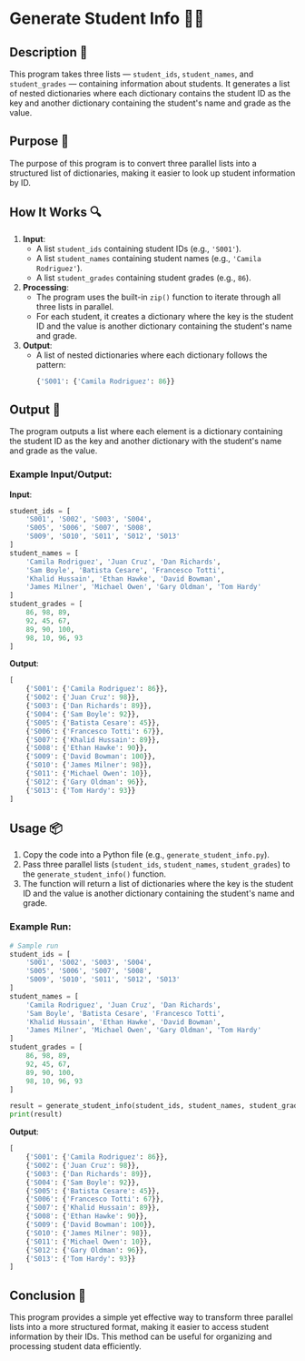 # Generate Student Info 🧑‍🏫

## Description 📝

This program takes three lists — `student_ids`, `student_names`, and `student_grades` — containing information about students.
It generates a list of nested dictionaries where each dictionary contains the student ID as the key and another dictionary containing the student's name and grade as the value.

## Purpose 🎯

The purpose of this program is to convert three parallel lists into a structured list of dictionaries, making it easier to look up student information by ID.

## How It Works 🔍

1. **Input**:
    - A list `student_ids` containing student IDs (e.g., `'S001'`).
    - A list `student_names` containing student names (e.g., `'Camila Rodriguez'`).
    - A list `student_grades` containing student grades (e.g., `86`).
2. **Processing**:
    - The program uses the built-in `zip()` function to iterate through all three lists in parallel.
    - For each student, it creates a dictionary where the key is the student ID and the value is another dictionary containing the student's name and grade.
3. **Output**:
    - A list of nested dictionaries where each dictionary follows the pattern:
        ```python
        {'S001': {'Camila Rodriguez': 86}}
        ```

## Output 📜

The program outputs a list where each element is a dictionary containing the student ID as the key and another dictionary with the student's name and grade as the value.

### Example Input/Output:

**Input**:

```python
student_ids = [
    'S001', 'S002', 'S003', 'S004',
    'S005', 'S006', 'S007', 'S008',
    'S009', 'S010', 'S011', 'S012', 'S013'
]
student_names = [
    'Camila Rodriguez', 'Juan Cruz', 'Dan Richards',
    'Sam Boyle', 'Batista Cesare', 'Francesco Totti',
    'Khalid Hussain', 'Ethan Hawke', 'David Bowman',
    'James Milner', 'Michael Owen', 'Gary Oldman', 'Tom Hardy'
]
student_grades = [
    86, 98, 89,
    92, 45, 67,
    89, 90, 100,
    98, 10, 96, 93
]
```

**Output**:

```python
[
    {'S001': {'Camila Rodriguez': 86}},
    {'S002': {'Juan Cruz': 98}},
    {'S003': {'Dan Richards': 89}},
    {'S004': {'Sam Boyle': 92}},
    {'S005': {'Batista Cesare': 45}},
    {'S006': {'Francesco Totti': 67}},
    {'S007': {'Khalid Hussain': 89}},
    {'S008': {'Ethan Hawke': 90}},
    {'S009': {'David Bowman': 100}},
    {'S010': {'James Milner': 98}},
    {'S011': {'Michael Owen': 10}},
    {'S012': {'Gary Oldman': 96}},
    {'S013': {'Tom Hardy': 93}}
]
```

## Usage 📦

1. Copy the code into a Python file (e.g., `generate_student_info.py`).
2. Pass three parallel lists (`student_ids`, `student_names`, `student_grades`) to the `generate_student_info()` function.
3. The function will return a list of dictionaries where the key is the student ID and the value is another dictionary containing the student's name and grade.

### Example Run:

```python
# Sample run
student_ids = [
    'S001', 'S002', 'S003', 'S004',
    'S005', 'S006', 'S007', 'S008',
    'S009', 'S010', 'S011', 'S012', 'S013'
]
student_names = [
    'Camila Rodriguez', 'Juan Cruz', 'Dan Richards',
    'Sam Boyle', 'Batista Cesare', 'Francesco Totti',
    'Khalid Hussain', 'Ethan Hawke', 'David Bowman',
    'James Milner', 'Michael Owen', 'Gary Oldman', 'Tom Hardy'
]
student_grades = [
    86, 98, 89,
    92, 45, 67,
    89, 90, 100,
    98, 10, 96, 93
]

result = generate_student_info(student_ids, student_names, student_grades)
print(result)
```

**Output**:

```python
[
    {'S001': {'Camila Rodriguez': 86}},
    {'S002': {'Juan Cruz': 98}},
    {'S003': {'Dan Richards': 89}},
    {'S004': {'Sam Boyle': 92}},
    {'S005': {'Batista Cesare': 45}},
    {'S006': {'Francesco Totti': 67}},
    {'S007': {'Khalid Hussain': 89}},
    {'S008': {'Ethan Hawke': 90}},
    {'S009': {'David Bowman': 100}},
    {'S010': {'James Milner': 98}},
    {'S011': {'Michael Owen': 10}},
    {'S012': {'Gary Oldman': 96}},
    {'S013': {'Tom Hardy': 93}}
]
```

## Conclusion 🚀

This program provides a simple yet effective way to transform three parallel lists into a more structured format, making it easier to access student information by their IDs.
This method can be useful for organizing and processing student data efficiently.

